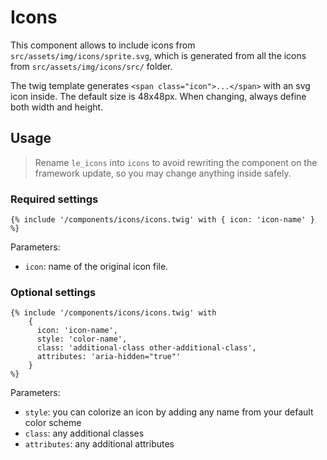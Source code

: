 # Icons

This component allows to include icons from `src/assets/img/icons/sprite.svg`, which is generated from all the icons from `src/assets/img/icons/src/` folder.

The twig template generates `<span class="icon">...</span>` with an svg icon inside. The default size is 48x48px. When changing, always define both width and height.

## Usage

> Rename `le_icons` into `icons` to avoid rewriting the component on the framework update, so you may change anything inside safely.

### Required settings

```twig
{% include '/components/icons/icons.twig' with { icon: 'icon-name' } %}
```

Parameters:

- `icon`: name of the original icon file.

### Optional settings

```twig
{% include '/components/icons/icons.twig' with 
    { 
      icon: 'icon-name', 
      style: 'color-name', 
      class: 'additional-class other-additional-class',
      attributes: 'aria-hidden="true"' 
    } 
%}
```

Parameters:

- `style`: you can colorize an icon by adding any name from your default color scheme
- `class`: any additional classes
- `attributes`: any additional attributes